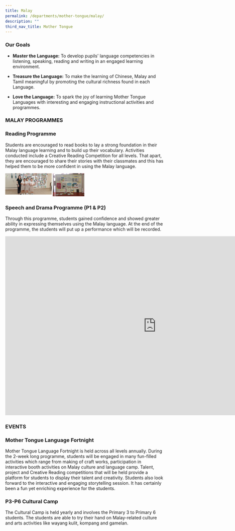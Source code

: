 ```yaml
---
title: Malay
permalink: /departments/mother-tongue/malay/
description: ""
third_nav_title: Mother Tongue
---
```

### Our Goals

*   **Master the Language:**&nbsp;To develop pupils’ language competencies in listening, speaking, reading and writing in an engaged learning environment.
    
*   **Treasure the Language:**&nbsp;To make the learning of Chinese, Malay and Tamil meaningful by promoting the cultural richness found in each Language.
    
*   **Love the Language:**&nbsp;To spark the joy of learning Mother Tongue Languages with interesting and engaging instructional activities and programmes.&nbsp;
    

### MALAY PROGRAMMES

### Reading Programme&nbsp;


Students are encouraged to read books to lay a strong foundation in their Malay language learning and to build up their vocabulary. Activities conducted include a Creative Reading Competition for all levels. That apart, they are encouraged to share their stories with their classmates and this has helped them to be more confident in using the Malay language.


<img style="width:50%" src="/images/ml1.png">
		 
### Speech and Drama Programme (P1 &amp; P2)

Through this programme, students gained confidence and showed greater ability in expressing themselves using the Malay language. At the end of the programme, the students will put up a performance which will be recorded.

<iframe allowfullscreen="true" height="569" width="960" frameborder="0" src="https://docs.google.com/presentation/d/e/2PACX-1vRJZgWzRUgd7dN3rXgyIlxGgM8ewBH6D_I-GcJA31UOuBL6tp-td-1hZbikyqk1Moj6ZWP5hDfD07jd/embed?start=true&amp;loop=true&amp;delayms=3000"></iframe>

### EVENTS

### Mother Tongue Language Fortnight

Mother Tongue Language Fortnight is held across all levels annually. During the 2-week long programme, students will be engaged in many fun-filled activities which range from making of craft works, participation in interactive booth activities on Malay culture and language camp. Talent, project and Creative Reading competitions that will be held provide a platform for students to display their talent and creativity. Students also look forward to the interactive and engaging storytelling session. It has certainly been a fun yet enriching experience for the students.  
  

### P3-P6 Cultural Camp

The Cultural Camp is held yearly and involves the Primary 3 to Primary 6 students. The students are able to try their hand on Malay-related culture and arts activities like wayang kulit, kompang and gamelan.